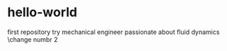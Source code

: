 # hello-world
first repository try
mechanical engineer
passionate about fluid dynamics
\change numbr 2
